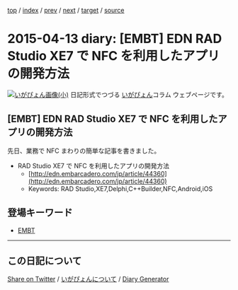 [top](https://igapyon.github.io/diary/) 
 / [index](https://igapyon.github.io/diary/2015/index.html) 
 / [prev](https://igapyon.github.io/diary/2015/ig150412.html) 
 / [next](https://igapyon.github.io/diary/2015/ig150414.html) 
 / [target](https://igapyon.github.io/diary/2015/ig150413.html) 
 / [source](https://github.com/igapyon/diary/blob/gh-pages/2015/ig150413.html.src.md) 

2015-04-13 diary: [EMBT] EDN RAD Studio XE7 で NFC を利用したアプリの開発方法 
=====================================================================================================
[![いがぴょん画像(小)](https://igapyon.github.io/diary/images/iga200306s.jpg "いがぴょん")](https://igapyon.github.io/diary/memo/memoigapyon.html) 日記形式でつづる [いがぴょん](https://igapyon.github.io/diary/memo/memoigapyon.html)コラム ウェブページです。

## [EMBT] EDN RAD Studio XE7 で NFC を利用したアプリの開発方法 

先日、業務で NFC まわりの簡単な記事を書きました。

* RAD Studio XE7 で NFC を利用したアプリの開発方法 
  * [http://edn.embarcadero.com/jp/article/44360](http://edn.embarcadero.com/jp/article/44360)
  * Keywords: RAD Studio,XE7,Delphi,C++Builder,NFC,Android,iOS



## 登場キーワード

* [EMBT](../keyword/embt.html)

----------------------------------------------------------------------------------------------------

## この日記について

[Share on Twitter](https://twitter.com/intent/tweet?hashtags=igapyon%2Cdiary%2C%E3%81%84%E3%81%8C%E3%81%B4%E3%82%87%E3%82%93%2CEMBT&text=%5BEMBT%5D+EDN+RAD+Studio+XE7+%E3%81%A7+NFC+%E3%82%92%E5%88%A9%E7%94%A8%E3%81%97%E3%81%9F%E3%82%A2%E3%83%97%E3%83%AA%E3%81%AE%E9%96%8B%E7%99%BA%E6%96%B9%E6%B3%95+&url=https%3A%2F%2Figapyon.github.io%2Fdiary%2F2015%2Fig150413.html) / [いがぴょんについて](https://igapyon.github.io/diary/memo/memoigapyon.html) / [Diary Generator](https://github.com/igapyon/igapyonv3)
